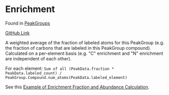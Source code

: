 # Enrichment

Found in [PeakGroups](../Types%20of%20Data%20Output/PeakGroups.md)

[GitHub Link](https://github.com/Princeton-LSI-ResearchComputing/tracebase/blob/c8ef01327429b31a25c9824050487ecb641f491c/DataRepo/models/peak_group_label.py#L54-L151)

A weighted average of the fraction of labeled atoms for this PeakGroup (e.g.
the fraction of carbons that are labeled in this PeakGroup compound).
Calculated on a per-element basis (e.g. "C" enrichment and "N" enrichment are
independent of each other).

For each element: `Sum of all (PeakData.fraction * PeakData.labeled_count) /
PeakGroup.Compound.num_atoms(PeakData.labeled_element)`

See this [Example of Enrichment Fraction and Abundance
Calculation](Example%20of%20Enrichment%20Fraction%20and%20Abundance%20Calculation.md).
